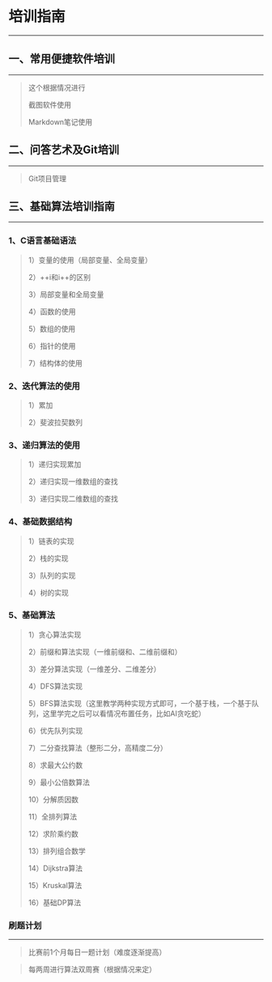 # 培训指南

---





## 一、常用便捷软件培训

---

> 这个根据情况进行
>
> 截图软件使用
>
> Markdown笔记使用

## 二、问答艺术及Git培训

---

> Git项目管理



## 三、基础算法培训指南

---

### 1、C语言基础语法
> 1）变量的使用（局部变量、全局变量）
>
> 2）++i和i++的区别
>
> 3）局部变量和全局变量
>
> 4）函数的使用
>
> 5）数组的使用 
>
> 6）指针的使用
>
> 7）结构体的使用
### 2、迭代算法的使用

> 1）累加
>
> 2）斐波拉契数列

### 3、递归算法的使用

> 1）递归实现累加
>
> 2）递归实现一维数组的查找
>
> 3）递归实现二维数组的查找

### 4、基础数据结构

> 1）链表的实现
>
> 2）栈的实现
>
> 3）队列的实现
>
> 4）树的实现

### 5、基础算法

> 1）贪心算法实现
>
> 2）前缀和算法实现（一维前缀和、二维前缀和）
>
> 3）差分算法实现（一维差分、二维差分）
>
> 4）DFS算法实现
>
> 5）BFS算法实现（这里教学两种实现方式即可，一个基于栈，一个基于队列，这里学完之后可以看情况布置任务，比如AI贪吃蛇）
>
> 6）优先队列实现
>
> 7）二分查找算法（整形二分，高精度二分）
>
> 8）求最大公约数
>
> 9）最小公倍数算法
>
> 10）分解质因数
>
> 11）全排列算法
>
> 12）求阶乘约数
>
> 13）排列组合数学
>
> 14）Dijkstra算法
>
> 15）Kruskal算法
>
> 16）基础DP算法

### 刷题计划

---

> 比赛前1个月每日一题计划（难度逐渐提高）

> 每两周进行算法双周赛（根据情况来定）
